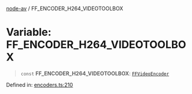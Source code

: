 [node-av](../globals.md) / FF\_ENCODER\_H264\_VIDEOTOOLBOX

# Variable: FF\_ENCODER\_H264\_VIDEOTOOLBOX

> `const` **FF\_ENCODER\_H264\_VIDEOTOOLBOX**: [`FFVideoEncoder`](../type-aliases/FFVideoEncoder.md)

Defined in: [encoders.ts:210](https://github.com/seydx/av/blob/f8631fc881b394300b1479f511d55cf1c370a87f/src/constants/encoders.ts#L210)

